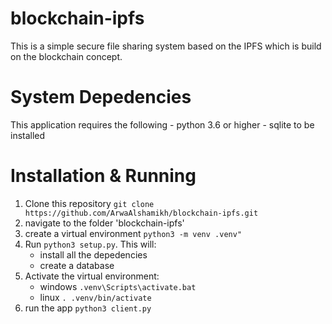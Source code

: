 # blockchain-ipfs
This is a simple secure file sharing system based on the IPFS which is build on the blockchain concept.

# System Depedencies
This application requires the following
	- python 3.6 or higher
	- sqlite to be installed

# Installation & Running
1. Clone this repository `git clone https://github.com/ArwaAlshamikh/blockchain-ipfs.git`
2. navigate to the folder 'blockchain-ipfs'
3. create a virtual environment `python3 -m venv .venv"`
4. Run `python3 setup.py`. This will:
	- install all the depedencies
	- create a database
4. Activate the virtual environment:
	- windows `.venv\Scripts\activate.bat` 
	- linux `. .venv/bin/activate`
5. run the app `python3 client.py`
